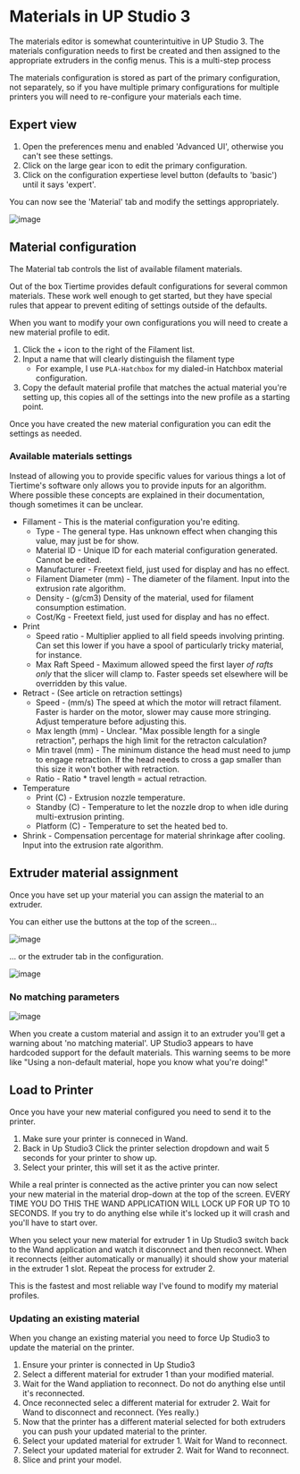 # Materials in UP Studio 3

The materials editor is somewhat counterintuitive in UP Studio 3. The materials configuration needs to first be created and then assigned to the appropriate extruders in the config menus. This is a multi-step process

The materials configuration is stored as part of the primary configuration, not separately, so if you have multiple primary configurations for multiple printers you will need to re-configure your materials each time.

## Expert view

1. Open the preferences menu and enabled 'Advanced UI', otherwise you can't see these settings.
2. Click on the large gear icon to edit the primary configuration.
3. Click on the configuration expertiese level button (defaults to 'basic') until it says 'expert'.

You can now see the 'Material' tab and modify the settings appropriately.

![image](https://user-images.githubusercontent.com/1441553/215379988-4d66c93d-4248-4de8-99f5-93bf81bcf1fe.png)

## Material configuration

The Material tab controls the list of available filament materials. 

Out of the box Tiertime provides default configurations for several common materials. These work well enough to get started, but they have special rules that appear to prevent editing of settings outside of the defaults.

When you want to modify your own configurations you will need to create a new material profile to edit.

1. Click the + icon to the right of the Filament list.
2. Input a name that will clearly distinguish the filament type
    * For example, I use `PLA-Hatchbox` for my dialed-in Hatchbox material configuration.
3. Copy the default material profile that matches the actual material you're setting up, this copies all of the settings into the new profile as a starting point.

Once you have created the new material configuration you can edit the settings as needed.

### Available materials settings

Instead of allowing you to provide specific values for various things a lot of Tiertime's software only allows you to provide inputs for an algorithm. Where possible these concepts are explained in their documentation, though sometimes it can be unclear.

* Fillament - This is the material configuration you're editing.
    * Type - The general type. Has unknown effect when changing this value, may just be for show.
    * Material ID - Unique ID for each material configuration generated. Cannot be edited.
    * Manufacturer - Freetext field, just used for display and has no effect.
    * Filament Diameter (mm) - The diameter of the filament. Input into the extrusion rate algorithm.
    * Density - (g/cm3) Density of the material, used for filament consumption estimation.
    * Cost/Kg - Freetext field, just used for display and has no effect.
* Print
    * Speed ratio - Multiplier applied to all field speeds involving printing. Can set this lower if you have a spool of particularly tricky material, for instance.
    * Max Raft Speed - Maximum allowed speed the first layer _of rafts only_ that the slicer will clamp to. Faster speeds set elsewhere will be overridden by this value.
* Retract - (See article on retraction settings)
    * Speed - (mm/s) The speed at which the motor will retract filament. Faster is harder on the motor, slower may cause more stringing. Adjust temperature before adjusting this.
    * Max length (mm) - Unclear. "Max possible length for a single retraction", perhaps the high limit for the retracton calculation?
    * Min travel (mm) - The minimum distance the head must need to jump to engage retraction. If the head needs to cross a gap smaller than this size it won't bother with retraction.
    * Ratio - Ratio * travel length = actual retraction. 
* Temperature
    * Print (C) - Extrusion nozzle temperature.
    * Standby (C) - Temperature to let the nozzle drop to when idle during multi-extrusion printing.
    * Platform (C) - Temperature to set the heated bed to.
* Shrink - Compensation percentage for material shrinkage after cooling. Input into the extrusion rate algorithm.

## Extruder material assignment

Once you have set up your material you can assign the material to an extruder.

You can either use the buttons at the top of the screen...

![image](https://user-images.githubusercontent.com/1441553/215382305-1047bb33-3ca0-4dfd-9e65-756620c69ba5.png)

... or the extruder tab in the configuration.

![image](https://user-images.githubusercontent.com/1441553/215382265-86606ef9-cfc2-4701-aefe-a17d0031b140.png)

### No matching parameters

![image](https://user-images.githubusercontent.com/1441553/215382709-3ddd3a9e-2719-493d-9f7f-3def0759a903.png)

When you create a custom material and assign it to an extruder you'll get a warning about 'no matching material'. UP Studio3 appears to have hardcoded support for the default materials. This warning seems to be more like "Using a non-default material, hope you know what you're doing!"

## Load to Printer

Once you have your new material configured you need to send it to the printer.

1. Make sure your printer is conneced in Wand.
2. Back in Up Studio3 Click the printer selection dropdown and wait 5 seconds for your printer to show up.
3. Select your printer, this will set it as the active printer.

While a real printer is connected as the active printer you can now select your new material in the material drop-down at the top of the screen. EVERY TIME YOU DO THIS THE WAND APPLICATION WILL LOCK UP FOR UP TO 10 SECONDS. If you try to do anything else while it's locked up it will crash and you'll have to start over.

When you select your new material for extruder 1 in Up Studio3 switch back to the Wand application and watch it disconnect and then reconnect. When it reconnects (either automatically or manually) it should show your material in the extruder 1 slot. Repeat the process for extruder 2.

This is the fastest and most reliable way I've found to modify my material profiles.

### Updating an existing material

When you change an existing material you need to force Up Studio3 to update the material on the printer.

1. Ensure your printer is connected in Up Studio3
2. Select a different material for extruder 1 than your modified material. 
3. Wait for the Wand appliation to reconnect. Do not do anything else until it's reconnected.
4. Once reconnected selec a different material for extruder 2. Wait for Wand to disconnect and reconnect. (Yes really.)
5. Now that the printer has a different material selected for both extruders you can push your updated material to the printer.
6. Select your updated material for extruder 1. Wait for Wand to reconnect.
7. Select your updated material for extruder 2. Wait for Wand to reconnect.
8. Slice and print your model.
